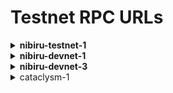 # Testnet RPC URLs

<details>

<summary><strong>nibiru-testnet-1</strong></summary>

Full Node RPC URL: **https://rpc.testnet-1.nibiru.fi:443**

Archive Node RPC URL: **https://rpc.archive.testnet-1.nibiru.fi:443**



Full Node gRPC URL: **grpc.testnet-1.nibiru.fi:443**

Archive Node gRPC URL: **grpc.archive.testnet-1.nibiru.fi:443**



Full Node EVM RPC URL: **https://evm-rpc.testnet-1.nibiru.fi:443**

Archive Node EVM RPC URL: **https://evm-rpc.archive.testnet-1.nibiru.fi:443**



EVM WebSocket URL: **wss://evm-rpc-ws.testnet-1.nibiru.fi**

EVM Chain ID: 7210

</details>

<details>

<summary><strong>nibiru-devnet-1</strong></summary>

Full Node RPC URL: **https://rpc.devnet-1.nibiru.fi:443**

Archive Node RPC URL: **https://rpc.archive.devnet-1.nibiru.fi:443**



Full Node gRPC URL: **grpc.devnet-1.nibiru.fi:443**

Archive Node gRPC URL: **grpc.archive.devnet-1.nibiru.fi:443**



Full Node EVM RPC URL: **https://evm-rpc.devnet-1.nibiru.fi:443**

Archive Node EVM RPC URL: **https://evm-rpc.archive.devnet-1.nibiru.fi:443**



EVM WebSocket URL: **wss://evm-rpc-ws.devnet-1.nibiru.fi**

EVM Chain ID: 7220

</details>

<details>

<summary><strong>nibiru-devnet-3</strong></summary>

Full Node RPC URL: **https://rpc.devnet-3.nibiru.fi:443**

Archive Node RPC URL: **https://rpc.archive.devnet-3.nibiru.fi:443**



Full Node gRPC URL: **grpc.devnet-3.nibiru.fi:443**

Archive Node gRPC URL: **grpc.archive.devnet-3.nibiru.fi:443**



Full Node EVM RPC URL: **https://evm-rpc.devnet-3.nibiru.fi:443**

Archive Node EVM RPC URL: **https://evm-rpc.archive.devnet-3.nibiru.fi:443**



EVM WebSocket URL: **wss://evm-rpc-ws.devnet-3.nibiru.fi**

EVM Chain ID: 7222

</details>

<details>

<summary>cataclysm-1</summary>

ull Node RPC URL: **https://rpc.nibiru.fi:443**

Archive Node RPC URL: **https://rpc.archive.nibiru.fi:443**



Full Node gRPC URL: **grpc.nibiru.fi:443**

Archive Node gRPC URL: **grpc.archive.nibiru.fi:443**



Full Node EVM RPC URL: **https://evm-rpc.nibiru.fi:443**

Archive Node EVM RPC URL: **https://evm-rpc.archive.nibiru.fi:443**



EVM WebSocket URL: **wss://evm-rpc-ws.nibiru.fi**

EVM Chain ID: 7200

</details>

